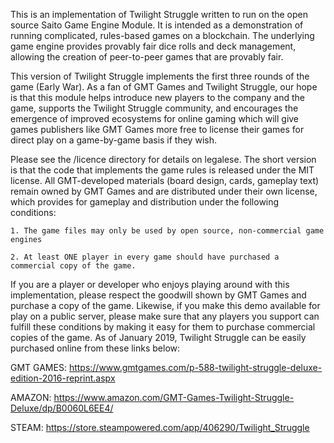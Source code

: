 

This is an implementation of Twilight Struggle written to run on the open source Saito Game Engine Module. It is intended as a demonstration of running complicated, rules-based games on a blockchain. The underlying game engine provides provably fair dice rolls and deck management, allowing the creation of peer-to-peer games that are provably fair.

This version of Twilight Struggle implements the first three rounds of the game (Early War). As a fan of GMT Games and Twilight Struggle, our hope is that this module helps introduce new players to the company and the game, supports the Twilight Struggle community, and encourages the emergence of improved ecosystems for online gaming which will give games publishers like GMT Games more free to license their games for direct play on a game-by-game basis if they wish.

Please see the /licence directory for details on legalese. The short version is that the code that implements the game rules is released under the MIT license. All GMT-developed materials (board design, cards, gameplay text) remain owned by GMT Games and are distributed under their own license, which provides for gameplay and distribution under the following conditions:

	1. The game files may only be used by open source, non-commercial game engines

	2. At least ONE player in every game should have purchased a commercial copy of the game.

If you are a player or developer who enjoys playing around with this implementation, please respect the goodwill shown by GMT Games and purchase a copy of the game. Likewise, if you make this demo available for play on a public server, please make sure that any players you support can fulfill these conditions by making it easy for them to purchase commercial copies of the game. As of January 2019, Twilight Struggle can be easily purchased online from these links below:

GMT GAMES:
https://www.gmtgames.com/p-588-twilight-struggle-deluxe-edition-2016-reprint.aspx

AMAZON:
https://www.amazon.com/GMT-Games-Twilight-Struggle-Deluxe/dp/B0060L6EE4/

STEAM:
https://store.steampowered.com/app/406290/Twilight_Struggle



